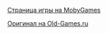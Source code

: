 [Страница игры на MobyGames](https://www.mobygames.com/game/523/arcade-volleyball/)

[Оригинал на Old-Games.ru](https://www.old-games.ru/game/3788.html)

